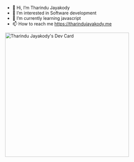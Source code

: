 - 👋 Hi, I’m Tharindu Jayakody
- 👀 I’m interested in Software development
- 🌱 I’m currently learning javascript
- 📫 How to reach me https://tharindujayakody.me

<!---
tharindudj/tharindudj is a ✨ special ✨ repository because its `README.md` (this file) appears on your GitHub profile.
You can click the Preview link to take a look at your changes.
--->
<a href="https://app.daily.dev/tharindu_j"><img src="https://api.daily.dev/devcards/2c69fd5c7cdb42479a54396d95082297.png?r=ze3" width="400" alt="Tharindu Jayakody's Dev Card"/></a>
